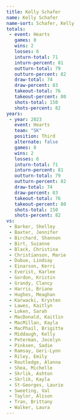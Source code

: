 ```yaml
---
title: Kelly Schafer
name: Kelly Schafer
name-sort: Schafer, Kelly
totals:
 - event: Hearts
   games: 8
   wins: 2
   losses: 6
   inturn-total: 71
   inturn-percent: 81
   outturn-total: 79
   outturn-percent: 82
   draw-total: 74
   draw-percent: 83
   takeout-total: 76
   takeout-percent: 80
   shots-total: 150
   shots-percent: 82
years:
 - year: 2023
   event: Hearts
   team: "SK"
   position: Third
   alternate: false
   games: 8
   wins: 2
   losses: 6
   inturn-total: 71
   inturn-percent: 81
   outturn-total: 79
   outturn-percent: 82
   draw-total: 74
   draw-percent: 83
   takeout-total: 76
   takeout-percent: 80
   shots-total: 150
   shots-percent: 82
vs:
 - Barker, Shelley
 - Baxter, Jennifer
 - Birchard, Shannon
 - Birt, Suzanne
 - Black, Christina
 - Christianson, Marie
 - Dubue, Lindsay
 - Einarson, Kerri
 - Everist, Karlee
 - Gordon, Kristin
 - Grandy, Clancy
 - Harris, Briane
 - Hughes, Meaghan
 - Karwacki, Krysten
 - Lawes, Kaitlyn
 - Loken, Sarah
 - MacDonald, Kaitlin
 - MacMillan, Kayla
 - MacPhail, Brigitte
 - Middaugh, Kelly
 - Peterman, Jocelyn
 - Pinksen, Sadie
 - Ramsay, Geri-Lynn
 - Riley, Emily
 - Routledge, Alanna
 - Shea, Michelle
 - Skrlik, Ashton
 - Skrlik, Kayla
 - St-Georges, Laurie
 - Sweeting, Val
 - Taylor, Alison
 - Tran, Brittany
 - Walker, Laura
---
```

